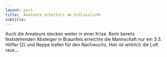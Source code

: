 ```yaml
---
layout: post
title:  Amateure scheitern am Schlusslicht
subtitle:  
---
```


Auch die Amateure stecken weiter in einer Krise. Beim bereits feststehenden Absteiger in Braunfels erreichte die Mannschaft nur ein 3:3. Höfler (2) und Neppe trafen für den Nachwuchs. Hier ist wirklich die Luft raus...


